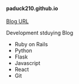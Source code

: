 #### paduck210.github.io

[Blog URL](paduck210.github.io)


Development stduying Blog

- Ruby on Rails
- Python 
- Flask
- Javascript
- React
- Git 
